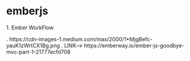 # emberjs

<p>1. Ember WorkFlow</p>
. https://cdn-images-1.medium.com/max/2000/1*MjgBefc-yauK1zWrtCX1Bg.png 
. LINK--> https://emberway.io/ember-js-goodbye-mvc-part-1-21777ecfd708
